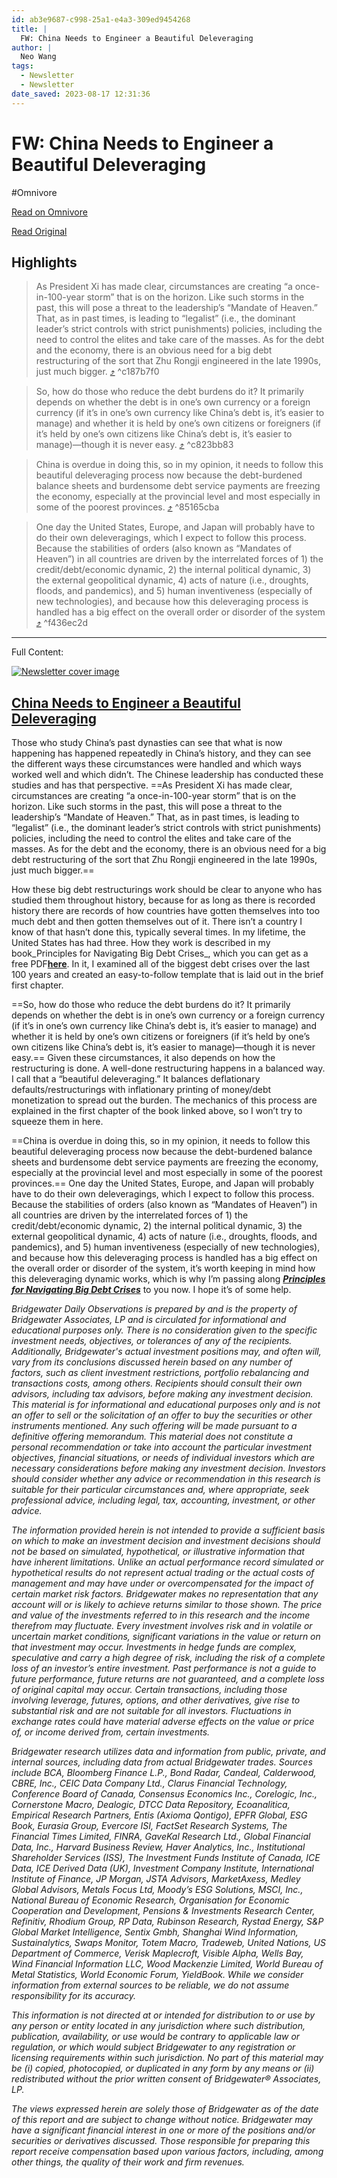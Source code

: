```yaml
---
id: ab3e9687-c998-25a1-e4a3-309ed9454268
title: |
  FW: China Needs to Engineer a Beautiful Deleveraging
author: |
  Neo Wang
tags:
  - Newsletter
  - Newsletter
date_saved: 2023-08-17 12:31:36
---
```


# FW: China Needs to Engineer a Beautiful Deleveraging
#Omnivore

[Read on Omnivore](https://omnivore.app/me/fw-china-needs-to-engineer-a-beautiful-deleveraging-18a04568e45)

[Read Original](https://omnivore.app/no_url?q=51dc4064-7a59-46c4-9a12-0c72d6c5693a)

## Highlights

> As President Xi has made clear, circumstances are creating “a once-in-100-year storm” that is on the horizon. Like such storms in the past, this will pose a threat to the leadership’s “Mandate of Heaven.” That, as in past times, is leading to “legalist” (i.e., the dominant leader’s strict controls with strict punishments) policies, including the need to control the elites and take care of the masses. As for the debt and the economy, there is an obvious need for a big debt restructuring of the sort that Zhu Rongji engineered in the late 1990s, just much bigger. [⤴️](https://omnivore.app/me/fw-china-needs-to-engineer-a-beautiful-deleveraging-18a04568e45#c187b7f0-8858-42da-afd5-8925f773f883)  ^c187b7f0

> So, how do those who reduce the debt burdens do it? It primarily depends on whether the debt is in one’s own currency or a foreign currency (if it’s in one’s own currency like China’s debt is, it’s easier to manage) and whether it is held by one’s own citizens or foreigners (if it’s held by one’s own citizens like China’s debt is, it’s easier to manage)—though it is never easy. [⤴️](https://omnivore.app/me/fw-china-needs-to-engineer-a-beautiful-deleveraging-18a04568e45#c823bb83-e30f-4b6a-b0a7-019de55fdbf7)  ^c823bb83

> China is overdue in doing this, so in my opinion, it needs to follow this beautiful deleveraging process now because the debt-burdened balance sheets and burdensome debt service payments are freezing the economy, especially at the provincial level and most especially in some of the poorest provinces. [⤴️](https://omnivore.app/me/fw-china-needs-to-engineer-a-beautiful-deleveraging-18a04568e45#85165cba-e002-41f6-9945-34657b77d9dc)  ^85165cba

> One day the United States, Europe, and Japan will probably have to do their own deleveragings, which I expect to follow this process. Because the stabilities of orders (also known as “Mandates of Heaven”) in all countries are driven by the interrelated forces of 1) the credit/debt/economic dynamic, 2) the internal political dynamic, 3) the external geopolitical dynamic, 4) acts of nature (i.e., droughts, floods, and pandemics), and 5) human inventiveness (especially of new technologies), and because how this deleveraging process is handled has a big effect on the overall order or disorder of the system [⤴️](https://omnivore.app/me/fw-china-needs-to-engineer-a-beautiful-deleveraging-18a04568e45#f436ec2d-a68a-4833-bc53-5630ea911250)  ^f436ec2d


--- 

Full Content: 

[![Newsletter cover image](https://proxy-prod.omnivore-image-cache.app/0x0,sP2cUcg5i1dKqmyOq2xezFrTdJycfy3Ue2vsdmci77Ik/https://media.licdn.com/dms/image/D4E12AQHhSc9PvLV1Zg/article-cover_image-shrink_600_2000/0/1692289046873?e=2147483647&v=beta&t=yb5KyHDrSDVPNY6i2byq8mUHmubGd8ubHnd05c8HaoE)](https://www.linkedin.com/comm/pulse/china-needs-engineer-beautiful-deleveraging-ray-dalio?lipi=urn%3Ali%3Apage%3Aemail%5Femail%5Fseries%5Ffollow%5Fnewsletter%5F01%3BO%2Fc3w3reRsSUCjPNHKqcWQ%3D%3D&midToken=AQGE5KqmyjRTnw&midSig=3s8rgpwkkqnWU1&trk=eml-email%5Fseries%5Ffollow%5Fnewsletter%5F01-newsletter%5Fcontent%5Fpreview-0-headline%5F&trkEmail=eml-email%5Fseries%5Ffollow%5Fnewsletter%5F01-newsletter%5Fcontent%5Fpreview-0-headline%5F-null-9vbofk~llfdig38~5a-null-null&eid=9vbofk-llfdig38-5a&otpToken=MTcwYzE4ZTgxMjI2Y2NjMmI0MjQwNGVjNGYxY2U1YmM4NmNiZDY0MjlmYWY4ZDYxNzZjMDA2NmI0NjU5NWRmMWZlZDNkZmJkNjNlZGNkZjY0NDlhY2M0ZTVmMDAxMjMwMjVkYzA2NzA5OWQ1OGE1MmIxOTNmNCwxLDE%3D)

## [China Needs to Engineer a Beautiful Deleveraging ](https://www.linkedin.com/comm/pulse/china-needs-engineer-beautiful-deleveraging-ray-dalio?lipi=urn%3Ali%3Apage%3Aemail%5Femail%5Fseries%5Ffollow%5Fnewsletter%5F01%3BO%2Fc3w3reRsSUCjPNHKqcWQ%3D%3D&midToken=AQGE5KqmyjRTnw&midSig=3s8rgpwkkqnWU1&trk=eml-email%5Fseries%5Ffollow%5Fnewsletter%5F01-newsletter%5Fcontent%5Fpreview-0-title%5F&trkEmail=eml-email%5Fseries%5Ffollow%5Fnewsletter%5F01-newsletter%5Fcontent%5Fpreview-0-title%5F-null-9vbofk~llfdig38~5a-null-null&eid=9vbofk-llfdig38-5a&otpToken=MTcwYzE4ZTgxMjI2Y2NjMmI0MjQwNGVjNGYxY2U1YmM4NmNiZDY0MjlmYWY4ZDYxNzZjMDA2NmI0NjU5NWRmMWZlZDNkZmJkNjNlZGNkZjY0NDlhY2M0ZTVmMDAxMjMwMjVkYzA2NzA5OWQ1OGE1MmIxOTNmNCwxLDE%3D)

Those who study China’s past dynasties can see that what is now happening has happened repeatedly in China’s history, and they can see the different ways these circumstances were handled and which ways worked well and which didn’t. The Chinese leadership has conducted these studies and has that perspective. ==As President Xi has made clear, circumstances are creating “a once-in-100-year storm” that is on the horizon. Like such storms in the past, this
 will pose a threat to the leadership’s “Mandate of Heaven.” That, as in past times, is leading to “legalist” (i.e., the dominant leader’s strict controls with strict punishments) policies, including the need to control the elites and take care of the masses.
 As for the debt and the economy, there is an obvious need for a big debt restructuring of the sort that Zhu Rongji engineered in the late 1990s, just much bigger.== 

How these big debt restructurings work should be clear to anyone who has studied them throughout history, because for as long as there is recorded history there are records of how countries have gotten themselves into too much debt and then gotten themselves out of it. There isn’t a country I know of that hasn’t done this, typically several times. In my lifetime, the United States has had three. How they work is described in my book_Principles for Navigating Big Debt Crises_, which you can get as a free PDF[**here**](https://www.principles.com/big-debt-crises). In it, I examined all of the biggest debt crises over the last 100 years and created an easy-to-follow template that is laid out in the brief first chapter. 

==So, how do those who reduce the debt burdens do it? It primarily depends on whether the debt is in one’s own currency or a foreign currency (if it’s in one’s own currency like China’s debt is,
 it’s easier to manage) and whether it is held by one’s own citizens or foreigners (if it’s held by one’s own citizens like China’s debt is, it’s easier to manage)—though it is never easy.== Given these circumstances, it also depends on how the restructuring is done. A well-done restructuring happens in a balanced way. I call that a “beautiful deleveraging.” It balances deflationary defaults/restructurings with inflationary printing of money/debt monetization to spread out the burden. The mechanics of this process are explained in the first chapter of the book linked above, so I won’t try to squeeze them in here.

==China is overdue in doing this, so in my opinion, it needs to follow this beautiful deleveraging process now because the debt-burdened balance sheets and burdensome debt service payments are freezing
 the economy, especially at the provincial level and most especially in some of the poorest provinces.== One day the United States, Europe, and Japan will probably have to do their own deleveragings, which I expect to follow this process. Because the stabilities of orders (also known as “Mandates of Heaven”) in all countries are driven by the interrelated forces of 1) the credit/debt/economic dynamic, 2) the internal political dynamic, 3) the external geopolitical dynamic, 4) acts of nature (i.e., droughts, floods, and pandemics), and 5) human inventiveness (especially of new technologies), and because how this deleveraging process is handled has a big effect on the overall order or disorder of the system, it’s worth keeping in mind how this deleveraging dynamic works, which is why I’m passing along [ _**Principles for Navigating Big Debt Crises**_](https://www.principles.com/big-debt-crises) to you now. I hope it’s of some help.

_Bridgewater Daily Observations is prepared by and is the property of Bridgewater Associates, LP and is circulated for informational and educational purposes only. There is no consideration given to the specific investment needs, objectives, or tolerances of any of the recipients. Additionally, Bridgewater's actual investment positions may, and often will, vary from its conclusions discussed herein based on any number of factors, such as client investment restrictions, portfolio rebalancing and transactions costs, among others. Recipients should consult their own advisors, including tax advisors, before making any investment decision. This material is for informational and educational purposes only and is not an offer to sell or the solicitation of an offer to buy the securities or other instruments mentioned. Any such offering will be made pursuant to a definitive offering memorandum. This material does not constitute a personal recommendation or take into account the particular investment objectives, financial situations, or needs of individual investors which are necessary considerations before making any investment decision. Investors should consider whether any advice or recommendation in this research is suitable for their particular circumstances and, where appropriate, seek professional advice, including legal, tax, accounting, investment, or other advice._

_The information provided herein is not intended to provide a sufficient basis on which to make an investment decision and investment decisions should not be based on simulated, hypothetical, or illustrative information that have inherent limitations. Unlike an actual performance record simulated or hypothetical results do not represent actual trading or the actual costs of management and may have under or overcompensated for the impact of certain market risk factors. Bridgewater makes no representation that any account will or is likely to achieve returns similar to those shown. The price and value of the investments referred to in this research and the income therefrom may fluctuate. Every investment involves risk and in volatile or uncertain market conditions, significant variations in the value or return on that investment may occur. Investments in hedge funds are complex, speculative and carry a high degree of risk, including the risk of a complete loss of an investor’s entire investment. Past performance is not a guide to future performance, future returns are not guaranteed, and a complete loss of original capital may occur. Certain transactions, including those involving leverage, futures, options, and other derivatives, give rise to substantial risk and are not suitable for all investors. Fluctuations in exchange rates could have material adverse effects on the value or price of, or income derived from, certain investments._

_Bridgewater research utilizes data and information from public, private, and internal sources, including data from actual Bridgewater trades. Sources include BCA, Bloomberg Finance L.P., Bond Radar, Candeal, Calderwood, CBRE, Inc., CEIC Data Company Ltd., Clarus Financial Technology, Conference Board of Canada, Consensus Economics Inc., Corelogic, Inc., Cornerstone Macro, Dealogic, DTCC Data Repository, Ecoanalitica, Empirical Research Partners, Entis (Axioma Qontigo), EPFR Global, ESG Book, Eurasia Group, Evercore ISI, FactSet Research Systems, The Financial Times Limited, FINRA, GaveKal Research Ltd., Global Financial Data, Inc., Harvard Business Review, Haver Analytics, Inc., Institutional Shareholder Services (ISS), The Investment Funds Institute of Canada, ICE Data, ICE Derived Data (UK), Investment Company Institute, International Institute of Finance, JP Morgan, JSTA Advisors, MarketAxess, Medley Global Advisors, Metals Focus Ltd, Moody’s ESG Solutions, MSCI, Inc., National Bureau of Economic Research, Organisation for Economic Cooperation and Development, Pensions & Investments Research Center, Refinitiv, Rhodium Group, RP Data, Rubinson Research, Rystad Energy, S&P Global Market Intelligence, Sentix Gmbh, Shanghai Wind Information, Sustainalytics, Swaps Monitor, Totem Macro, Tradeweb, United Nations, US Department of Commerce, Verisk Maplecroft, Visible Alpha, Wells Bay, Wind Financial Information LLC, Wood Mackenzie Limited, World Bureau of Metal Statistics, World Economic Forum, YieldBook. While we consider information from external sources to be reliable, we do not assume responsibility for its accuracy._

_This information is not directed at or intended for distribution to or use by any person or entity located in any jurisdiction where such distribution, publication, availability, or use would be contrary to applicable law or regulation, or which would subject Bridgewater to any registration or licensing requirements within such jurisdiction. No part of this material may be (i) copied, photocopied, or duplicated in any form by any means or (ii) redistributed without the prior written consent of Bridgewater® Associates, LP._

_The views expressed herein are solely those of Bridgewater as of the date of this report and are subject to change without notice. Bridgewater may have a significant financial interest in one or more of the positions and/or securities or derivatives discussed. Those responsible for preparing this report receive compensation based upon various factors, including, among other things, the quality of their work and firm revenues._
